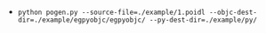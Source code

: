 * `python pogen.py --source-file=./example/1.poidl --objc-dest-dir=./example/egpyobjc/egpyobjc/ --py-dest-dir=./example/py/`